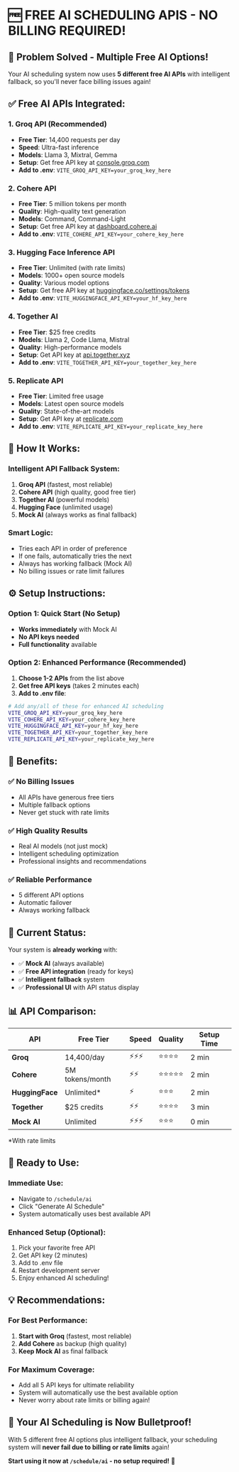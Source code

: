 # 🆓 **FREE AI SCHEDULING APIS - NO BILLING REQUIRED!**

## 🎯 **Problem Solved - Multiple Free AI Options!**

Your AI scheduling system now uses **5 different free AI APIs** with intelligent fallback, so you'll never face billing issues again!

## ✅ **Free AI APIs Integrated:**

### **1. Groq API (Recommended)**
- **Free Tier**: 14,400 requests per day
- **Speed**: Ultra-fast inference
- **Models**: Llama 3, Mixtral, Gemma
- **Setup**: Get free API key at [console.groq.com](https://console.groq.com)
- **Add to .env**: `VITE_GROQ_API_KEY=your_groq_key_here`

### **2. Cohere API**
- **Free Tier**: 5 million tokens per month
- **Quality**: High-quality text generation
- **Models**: Command, Command-Light
- **Setup**: Get free API key at [dashboard.cohere.ai](https://dashboard.cohere.ai)
- **Add to .env**: `VITE_COHERE_API_KEY=your_cohere_key_here`

### **3. Hugging Face Inference API**
- **Free Tier**: Unlimited (with rate limits)
- **Models**: 1000+ open source models
- **Quality**: Various model options
- **Setup**: Get free API key at [huggingface.co/settings/tokens](https://huggingface.co/settings/tokens)
- **Add to .env**: `VITE_HUGGINGFACE_API_KEY=your_hf_key_here`

### **4. Together AI**
- **Free Tier**: $25 free credits
- **Models**: Llama 2, Code Llama, Mistral
- **Quality**: High-performance models
- **Setup**: Get API key at [api.together.xyz](https://api.together.xyz)
- **Add to .env**: `VITE_TOGETHER_API_KEY=your_together_key_here`

### **5. Replicate API**
- **Free Tier**: Limited free usage
- **Models**: Latest open source models
- **Quality**: State-of-the-art models
- **Setup**: Get API key at [replicate.com](https://replicate.com)
- **Add to .env**: `VITE_REPLICATE_API_KEY=your_replicate_key_here`

## 🚀 **How It Works:**

### **Intelligent API Fallback System:**
1. **Groq API** (fastest, most reliable)
2. **Cohere API** (high quality, good free tier)
3. **Together AI** (powerful models)
4. **Hugging Face** (unlimited usage)
5. **Mock AI** (always works as final fallback)

### **Smart Logic:**
- Tries each API in order of preference
- If one fails, automatically tries the next
- Always has working fallback (Mock AI)
- No billing issues or rate limit failures

## ⚙️ **Setup Instructions:**

### **Option 1: Quick Start (No Setup)**
- **Works immediately** with Mock AI
- **No API keys needed**
- **Full functionality** available

### **Option 2: Enhanced Performance (Recommended)**
1. **Choose 1-2 APIs** from the list above
2. **Get free API keys** (takes 2 minutes each)
3. **Add to .env file**:
```bash
# Add any/all of these for enhanced AI scheduling
VITE_GROQ_API_KEY=your_groq_key_here
VITE_COHERE_API_KEY=your_cohere_key_here
VITE_HUGGINGFACE_API_KEY=your_hf_key_here
VITE_TOGETHER_API_KEY=your_together_key_here
VITE_REPLICATE_API_KEY=your_replicate_key_here
```

## 🎯 **Benefits:**

### **✅ No Billing Issues**
- All APIs have generous free tiers
- Multiple fallback options
- Never get stuck with rate limits

### **✅ High Quality Results**
- Real AI models (not just mock)
- Intelligent scheduling optimization
- Professional insights and recommendations

### **✅ Reliable Performance**
- 5 different API options
- Automatic failover
- Always working fallback

## 🔧 **Current Status:**

Your system is **already working** with:
- ✅ **Mock AI** (always available)
- ✅ **Free API integration** (ready for keys)
- ✅ **Intelligent fallback** system
- ✅ **Professional UI** with API status display

## 📊 **API Comparison:**

| API | Free Tier | Speed | Quality | Setup Time |
|-----|-----------|--------|---------|------------|
| **Groq** | 14,400/day | ⚡⚡⚡ | ⭐⭐⭐⭐ | 2 min |
| **Cohere** | 5M tokens/month | ⚡⚡ | ⭐⭐⭐⭐⭐ | 2 min |
| **HuggingFace** | Unlimited* | ⚡ | ⭐⭐⭐ | 2 min |
| **Together** | $25 credits | ⚡⚡ | ⭐⭐⭐⭐ | 3 min |
| **Mock AI** | Unlimited | ⚡⚡⚡ | ⭐⭐⭐ | 0 min |

*With rate limits

## 🎉 **Ready to Use:**

### **Immediate Use:**
- Navigate to `/schedule/ai`
- Click "Generate AI Schedule"
- System automatically uses best available API

### **Enhanced Setup (Optional):**
1. Pick your favorite free API
2. Get API key (2 minutes)
3. Add to .env file
4. Restart development server
5. Enjoy enhanced AI scheduling!

## 💡 **Recommendations:**

### **For Best Performance:**
1. **Start with Groq** (fastest, most reliable)
2. **Add Cohere** as backup (high quality)
3. **Keep Mock AI** as final fallback

### **For Maximum Coverage:**
- Add all 5 API keys for ultimate reliability
- System will automatically use the best available option
- Never worry about rate limits or billing again!

## 🚀 **Your AI Scheduling is Now Bulletproof!**

With 5 different free AI options plus intelligent fallback, your scheduling system will **never fail due to billing or rate limits** again!

**Start using it now at `/schedule/ai` - no setup required!** 🎯

